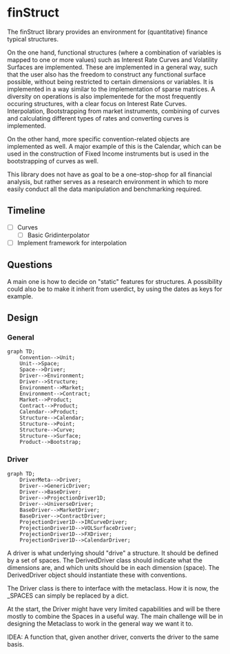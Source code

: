 # finStruct

The finStruct library provides an environment for (quantitative) finance typical structures.

On the one hand, functional structures (where a combination of variables is mapped to one or more values) such as Interest Rate Curves and Volatility Surfaces are implemented. These are implemented in a general way, such that the user also has the freedom to construct any functional surface possible, without being restricted to certain dimensions or variables. It is implemented in a way similar to the implementation of sparse matrices. 
A diversity on operations is also implementede for the most frequently occuring structures, with a clear focus on Interest Rate Curves. Interpolation, Bootstrapping from market instruments, combining of curves and calculating different types of rates and converting curves is implemented.

On the other hand, more specific convention-related objects are implemented as well. A major example of this is the Calendar, which can be used in the construction of Fixed Income instruments but is used in the bootstrapping of curves as well.

This library does not have as goal to be a one-stop-shop for all financial analysis, but rather serves as a research environment in which to more easily conduct all the data manipulation and benchmarking required.


## Timeline

- [ ] Curves
  -  [ ] Basic Gridinterpolator
- [ ] Implement framework for interpolation

## Questions

A main one is how to decide on "static" features for structures.
A possibility could also be to make it inherit from userdict, by using the dates as keys for example.

## Design

### General

```mermaid
graph TD;
    Convention-->Unit;
    Unit-->Space;
    Space-->Driver;
    Driver-->Environment;
    Driver-->Structure;
    Environment-->Market;
    Environment-->Contract;
    Market-->Product;
    Contract-->Product;
    Calendar-->Product;
    Structure-->Calendar;
    Structure-->Point;
    Structure-->Curve;
    Structure-->Surface;
    Product-->Bootstrap;
```

### Driver

```mermaid
graph TD;
    DriverMeta-->Driver;
    Driver-->GenericDriver;
    Driver-->BaseDriver;
    Driver-->ProjectionDriver1D;
    Driver-->UniverseDriver;
    BaseDriver-->MarketDriver;
    BaseDriver-->ContractDriver;
    ProjectionDriver1D-->IRCurveDriver;
    ProjectionDriver1D-->VOLSurfaceDriver;
    ProjectionDriver1D-->FXDriver;
    ProjectionDriver1D-->CalendarDriver;
```


A driver is what underlying should "drive" a structure.
It should be defined by a set of spaces.
The DerivedDriver class should indicate what the dimensions are, and which units should be in each dimension (space).
The DerivedDriver object should instantiate these with conventions.



The Driver class is there to interface with the metaclass.
How it is now, the _SPACES can simply be replaced by a dict.

At the start, the Driver might have very limited capabilities and will be there mostly to combine the Spaces in a useful way.
The main challenge will be in designing the Metaclass to work in the general way we want it to.

IDEA: A function that, given another driver, converts the driver to the same basis.